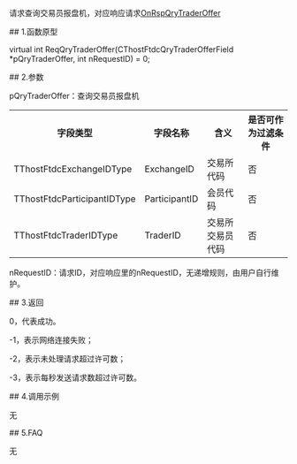 <p>请求查询交易员报盘机，对应响应请求<a href="../../CTHOSTFTDCTRADERAPI/ONRSPQRYTRADEROFFER/">OnRspQryTraderOffer</a></p>
<span class="anchor" id="83b10ad3-38ca-4532-afb1-2ea815c00968"></span>
## 1.函数原型
<p>virtual int ReqQryTraderOffer(CThostFtdcQryTraderOfferField *pQryTraderOffer, int nRequestID) = 0;</p>
<span class="anchor" id="0abe259a-13cb-453c-ba80-dc704365df94"></span>
## 2.参数
<p>pQryTraderOffer：查询交易员报盘机</p>
<table><tr><th style="TEXT-ALIGN: center;">字段类型</th><th style="TEXT-ALIGN: center;">字段名称</th><th style="TEXT-ALIGN: center;">含义</th><th style="TEXT-ALIGN: center;">是否可作为过滤条件</th></tr><tr><td style="TEXT-ALIGN: left;">TThostFtdcExchangeIDType</td>
<td style="TEXT-ALIGN: left;">ExchangeID</td>
<td style="TEXT-ALIGN: left;">交易所代码</td>
<td style="TEXT-ALIGN: left;">否</td>
</tr>
<tr><td style="TEXT-ALIGN: left;">TThostFtdcParticipantIDType</td>
<td style="TEXT-ALIGN: left;">ParticipantID</td>
<td style="TEXT-ALIGN: left;">会员代码</td>
<td style="TEXT-ALIGN: left;">否</td>
</tr>
<tr><td style="TEXT-ALIGN: left;">TThostFtdcTraderIDType</td>
<td style="TEXT-ALIGN: left;">TraderID</td>
<td style="TEXT-ALIGN: left;">交易所交易员代码</td>
<td style="TEXT-ALIGN: left;">否</td>
</tr>
</table>
<p>nRequestID：请求ID，对应响应里的nRequestID，无递增规则，由用户自行维护。</p>
<span class="anchor" id="f393ac47-a0fb-4310-ae15-5ca377daa058"></span>
## 3.返回
<p>0，代表成功。</p>
<p>-1，表示网络连接失败；</p>
<p>-2，表示未处理请求超过许可数；</p>
<p>-3，表示每秒发送请求数超过许可数。</p>
<span class="anchor" id="6b8fcc0b-b043-4ddd-9b8d-89926e00ea61"></span>
## 4.调用示例
<p>无</p>
<span class="anchor" id="d71e22ed-7c90-46f3-aea1-2edcd9ce5b44"></span>
## 5.FAQ
<p>无</p>
